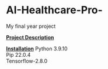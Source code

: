 # AI-Healthcare-Pro-
My final year project

 **<ins> Project Description</ins>**

 **<ins> Installation</ins>**
Python 3.9.10 <br/>
Pip 22.0.4 <br/>
Tensorflow-2.8.0 <br/>

